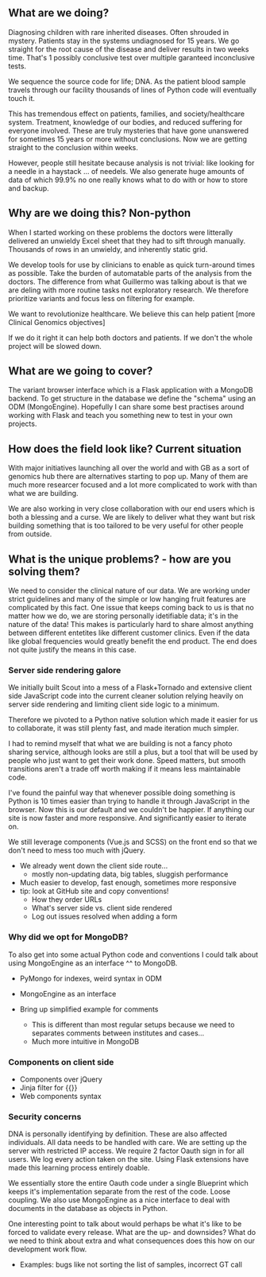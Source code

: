 ## What are we doing?
Diagnosing children with rare inherited diseases. Often shrouded in mystery. Patients stay in the systems undiagnosed for 15 years. We go straight for the root cause of the disease and deliver results in two weeks time. That's 1 possibly conclusive test over multiple garanteed inconclusive tests.

We sequence the source code for life; DNA. As the patient blood sample travels through our facility thousands of lines of Python code will eventually touch it.

This has tremendous effect on patients, families, and society/healthcare system. Treatment, knowledge of our bodies, and reduced suffering for everyone involved. These are truly mysteries that have gone unanswered for sometimes 15 years or more without conclusions. Now we are getting straight to the conclusion within weeks.

However, people still hesitate because analysis is not trivial: like looking for a needle in a haystack ... of needels. We also generate huge amounts of data of which 99.9% no one really knows what to do with or how to store and backup.

## Why are we doing this? Non-python
When I started working on these problems the doctors were litterally delivered an unwieldy Excel sheet that they had to sift through manually. Thousands of rows in an unwieldy, and inherently static grid.

We develop tools for use by clinicians to enable as quick turn-around times as possible. Take the burden of automatable parts of the analysis from the doctors. The difference from what Guillermo was talking about is that we are deling with more routine tasks not exploratory research. We therefore prioritize variants and focus less on filtering for example.

We want to revolutionize healthcare. We believe this can help patient [more Clinical Genomics objectives]

If we do it right it can help both doctors and patients. If we don't the whole project will be slowed down.

## What are we going to cover?
The variant browser interface which is a Flask application with a MongoDB backend. To get structure in the database we define the "schema" using an ODM (MongoEngine). Hopefully I can share some best practises around working with Flask and teach you something new to test in your own projects.

## How does the field look like? Current situation
With major initiatives launching all over the world and with GB as a sort of genomics hub there are alternatives starting to pop up. Many of them are much more researcer focused and a lot more complicated to work with than what we are building.

We are also working in very close collaboration with our end users which is both a blessing and a curse. We are likely to deliver what they want but risk building something that is too tailored to be very useful for other people from outside.

## What is the unique problems? - how are you solving them?
We need to consider the clinical nature of our data. We are working under strict guidelines and many of the simple or low hanging fruit features are complicated by this fact. One issue that keeps coming back to us is that no matter how we do, we are storing personally idetifiable data; it's in the nature of the data! This makes is particularly hard to share almost anything between different entetites like different customer clinics. Even if the data like global frequencies would greatly benefit the end product. The end does not quite justify the means in this case.

### Server side rendering galore
We initially built Scout into a mess of a Flask+Tornado and extensive client side JavaScript code into the current cleaner solution relying heavily on server side rendering and limiting client side logic to a minimum.

Therefore we pivoted to a Python native solution which made it easier for us to collaborate, it was still plenty fast, and made iteration much simpler.

I had to remind myself that what we are building is not a fancy photo sharing service, although looks are still a plus, but a tool that will be used by people who just want to get their work done. Speed matters, but smooth transitions aren't a trade off worth making if it means less maintainable code.

I've found the painful way that whenever possible doing something is Python is 10 times easier than trying to handle it through JavaScript in the browser. Now this is our default and we couldn't be happier. If anything our site is now faster and more responsive. And significantly easier to iterate on.

We still leverage components (Vue.js and SCSS) on the front end so that we don't need to mess too much with jQuery.

- We already went down the client side route...
  + mostly non-updating data, big tables, sluggish performance
- Much easier to develop, fast enough, sometimes more responsive
- tip: look at GitHub site and copy conventions!
  + How they order URLs
  + What's server side vs. client side rendered
  + Log out issues resolved when adding a form

### Why did we opt for MongoDB?
To also get into some actual Python code and conventions I could talk about using MongoEngine as an interface ^^ to MongoDB.
- PyMongo for indexes, weird syntax in ODM

- MongoEngine as an interface
- Bring up simplified example for comments
  - This is different than most regular setups because we need to separates comments between institutes and cases...
  - Much more intuitive in MongoDB

### Components on client side
- Components over jQuery
- Jinja filter for {{}}
- Web components syntax


### Security concerns
DNA is personally identifying by definition. These are also affected individuals. All data needs to be handled with care. We are setting up the server with restricted IP access. We require 2 factor Oauth sign in for all users. We log every action taken on the site. Using Flask extensions have made this learning process entirely doable.

We essentially store the entire Oauth code under a single Blueprint which keeps it's implementation separate from the rest of the code. Loose coupling. We also use MongoEngine as a nice interface to deal with documents in the database as objects in Python.

One interesting point to talk about would perhaps be what it's like to be forced to validate every release. What are the up- and downsides? What do we need to think about extra and what consequences does this how on our development work flow.
  - Examples: bugs like not sorting the list of samples, incorrect GT call
